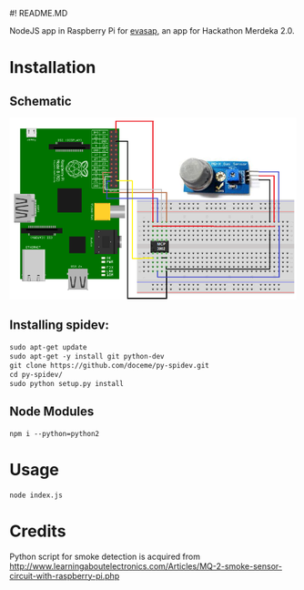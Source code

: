 #! README.MD

NodeJS app in Raspberry Pi for [evasap](https://github.com/haritsE/evasap), an app for Hackathon Merdeka 2.0.

# Installation

## Schematic

![Schematic](circuit.png)

## Installing spidev:

```
sudo apt-get update
sudo apt-get -y install git python-dev
git clone https://github.com/doceme/py-spidev.git
cd py-spidev/
sudo python setup.py install
```
## Node Modules

```
npm i --python=python2
```

# Usage

```
node index.js
```

# Credits

Python script for smoke detection is acquired from
http://www.learningaboutelectronics.com/Articles/MQ-2-smoke-sensor-circuit-with-raspberry-pi.php
